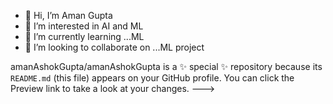 - 👋 Hi, I’m Aman Gupta
- 👀 I’m interested in AI and ML
- 🌱 I’m currently learning ...ML
- 💞️ I’m looking to collaborate on ...ML project
  


amanAshokGupta/amanAshokGupta is a ✨ special ✨ repository because its `README.md` (this file) appears on your GitHub profile.
You can click the Preview link to take a look at your changes.
--->
